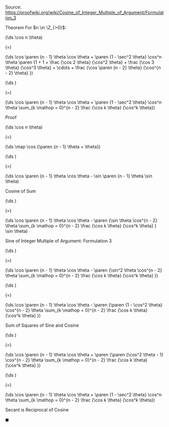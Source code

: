# 

Source: https://proofwiki.org/wiki/Cosine_of_Integer_Multiple_of_Argument/Formulation_3

Theorem
For $n \in \Z_{>0}$:














\(\ds \cos n \theta\)

\(=\)







\(\ds \cos \paren {n - 1} \theta \cos \theta + \paren {1 - \sec^2 \theta} \cos^n \theta \paren {1 + 1 + \frac {\cos 2 \theta} {\cos^2 \theta} + \frac {\cos 3 \theta} {\cos^3 \theta} + \cdots + \frac {\cos \paren {n - 2} \theta} {\cos^{n - 2} \theta} }\)




















\(\ds \)

\(=\)







\(\ds \cos \paren {n - 1} \theta \cos \theta + \paren {1 - \sec^2 \theta} \cos^n \theta \sum_{k \mathop = 0}^{n - 2} \frac {\cos k \theta} {\cos^k \theta}\)











Proof













\(\ds \cos n \theta\)

\(=\)







\(\ds \map \cos {\paren {n - 1} \theta + \theta}\)




















\(\ds \)

\(=\)







\(\ds \cos \paren {n - 1} \theta \cos \theta - \sin \paren {n - 1} \theta \sin \theta\)





Cosine of Sum














\(\ds \)

\(=\)







\(\ds \cos \paren {n - 1} \theta \cos \theta - \paren {\sin \theta \cos^{n - 2} \theta \sum_{k \mathop = 0}^{n - 2} \frac {\cos k \theta} {\cos^k \theta} } \sin \theta\)





Sine of Integer Multiple of Argument: Formulation 3














\(\ds \)

\(=\)







\(\ds \cos \paren {n - 1} \theta \cos \theta - \paren {\sin^2 \theta \cos^{n - 2} \theta \sum_{k \mathop = 0}^{n - 2} \frac {\cos k \theta} {\cos^k \theta} }\)




















\(\ds \)

\(=\)







\(\ds \cos \paren {n - 1} \theta \cos \theta - \paren {\paren {1 - \cos^2 \theta} \cos^{n - 2} \theta \sum_{k \mathop = 0}^{n - 2} \frac {\cos k \theta} {\cos^k \theta} }\)





Sum of Squares of Sine and Cosine














\(\ds \)

\(=\)







\(\ds \cos \paren {n - 1} \theta \cos \theta + \paren {\paren {\cos^2 \theta - 1} \cos^{n - 2} \theta \sum_{k \mathop = 0}^{n - 2} \frac {\cos k \theta} {\cos^k \theta} }\)




















\(\ds \)

\(=\)







\(\ds \cos \paren {n - 1} \theta \cos \theta + \paren {1 - \sec^2 \theta} \cos^n \theta \sum_{k \mathop = 0}^{n - 2} \frac {\cos k \theta} {\cos^k \theta}\)





Secant is Reciprocal of Cosine



$\blacksquare$






